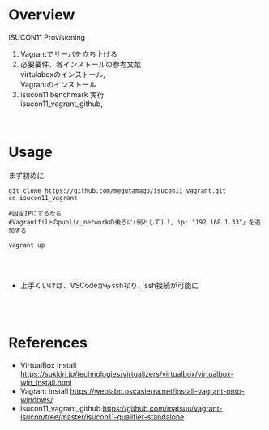 # Overview
ISUCON11 Provisioning
1. Vagrantでサーバを立ち上げる
2. 必要要件、各インストールの参考文献<br>
virtulaboxのインストール,<br>
Vagrantのインストール<br>
3. isucon11 benchmark 実行<br>
isucon11_vagrant_github,<br>
<br>

# Usage
まず初めに

```
git clone https://github.com/megutamago/isucon11_vagrant.git
cd isucon11_vagrant

#固定IPにするなら
#Vagrantfileのpublic_networkの後ろに(例として)「, ip: "192.168.1.33"」を追加する

vagrant up

```

<br>
<br>

- 上手くいけば、VSCodeからsshなり、ssh接続が可能に
<br>
<br>

# References

- VirtualBox Install
https://sukkiri.jp/technologies/virtualizers/virtualbox/virtualbox-win_install.html<br>
- Vagrant Install
https://weblabo.oscasierra.net/install-vagrant-onto-windows/<br>
- isucon11_vagrant_github
https://github.com/matsuu/vagrant-isucon/tree/master/isucon11-qualifier-standalone<br>
